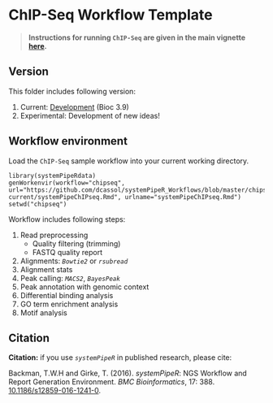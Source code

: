 # ChIP-Seq Workflow Template

> **Instructions for running `ChIP-Seq` are given in the main vignette [here](https://htmlpreview.github.io/?https://github.com/tgirke/systemPipeRdata/blob/master/inst/extdata/workflows/chipseq/systemPipeChIPseq.html).**

## Version

This folder includes following version:

1. Current: [Development](http://www.bioconductor.org/packages/devel/bioc/html/systemPipeR.html) (Bioc 3.9)
2. Experimental: Development of new ideas!

## Workflow environment

Load the `ChIP-Seq` sample workflow into your current working directory.

```{r genChip_workflow, eval=FALSE}
library(systemPipeRdata)
genWorkenvir(workflow="chipseq", url="https://github.com/dcassol/systemPipeR_Workflows/blob/master/chipseq/version-current/systemPipeChIPseq.Rmd", urlname="systemPipeChIPseq.Rmd")
setwd("chipseq")
```

Workflow includes following steps:

1. Read preprocessing
    + Quality filtering (trimming)
    + FASTQ quality report
2. Alignments: _`Bowtie2`_ or _`rsubread`_
3. Alignment stats 
4. Peak calling: _`MACS2`_, _`BayesPeak`_ 
5. Peak annotation with genomic context
6. Differential binding analysis
7. GO term enrichment analysis
8. Motif analysis

## Citation

**Citation:** if you use _`systemPipeR`_ in published research, please cite:

Backman, T.W.H and Girke, T. (2016). *systemPipeR*: NGS Workflow and Report Generation Environment. *BMC Bioinformatics*, 17: 388. [10.1186/s12859-016-1241-0](https://doi.org/10.1186/s12859-016-1241-0).


